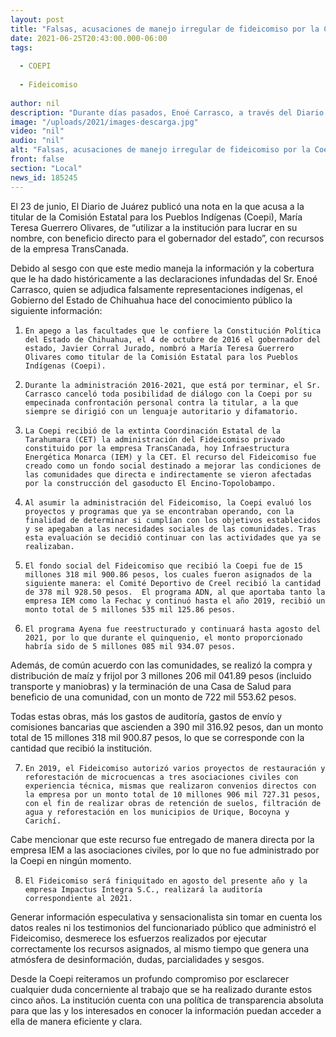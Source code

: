 ```yaml
---
layout: post
title: "Falsas, acusaciones de manejo irregular de fideicomiso por la Coepi"
date: 2021-06-25T20:43:00.000-06:00
tags:
  
  - COEPI
  
  - Fideicomiso
  
author: nil
description: "Durante días pasados, Enoé Carrasco, a través del Diario de Juárez, presentó información falsa acerca del manejo de recursos destinados a comunidades indígenas serranas"
image: "/uploads/2021/images-descarga.jpg"
video: "nil"
audio: "nil"
alt: "Falsas, acusaciones de manejo irregular de fideicomiso por la Coepi"
front: false
section: "Local"
news_id: 185245
---
```


El 23 de junio, El Diario de Juárez publicó una nota en la que acusa a la titular de la Comisión Estatal para los Pueblos Indígenas (Coepi), María Teresa Guerrero Olivares, de “utilizar a la institución para lucrar en su nombre, con beneficio directo para el gobernador del estado”, con recursos de la empresa TransCanada.

 

Debido al sesgo con que este medio maneja la información y la cobertura que le ha dado históricamente a las declaraciones infundadas del Sr. Enoé Carrasco, quien se adjudica falsamente representaciones indígenas, el Gobierno del Estado de Chihuahua hace del conocimiento público la siguiente información:

 

1.     En apego a las facultades que le confiere la Constitución Política del Estado de Chihuahua, el 4 de octubre de 2016 el gobernador del estado, Javier Corral Jurado, nombró a María Teresa Guerrero Olivares como titular de la Comisión Estatal para los Pueblos Indígenas (Coepi).

 

2.     Durante la administración 2016-2021, que está por terminar, el Sr. Carrasco canceló toda posibilidad de diálogo con la Coepi por su empecinada confrontación personal contra la titular, a la que siempre se dirigió con un lenguaje autoritario y difamatorio.

 

3.     La Coepi recibió de la extinta Coordinación Estatal de la Tarahumara (CET) la administración del Fideicomiso privado constituido por la empresa TransCanada, hoy Infraestructura Energética Monarca (IEM) y la CET. El recurso del Fideicomiso fue creado como un fondo social destinado a mejorar las condiciones de las comunidades que directa e indirectamente se vieron afectadas por la construcción del gasoducto El Encino-Topolobampo.

 

4.     Al asumir la administración del Fideicomiso, la Coepi evaluó los proyectos y programas que ya se encontraban operando, con la finalidad de determinar si cumplían con los objetivos establecidos y se apegaban a las necesidades sociales de las comunidades. Tras esta evaluación se decidió continuar con las actividades que ya se realizaban.

 

5.     El fondo social del Fideicomiso que recibió la Coepi fue de­­­­ 15 millones 318 mil 900.86 pesos, los cuales fueron asignados de la siguiente manera: el Comité Deportivo de Creel recibió la cantidad de 378 mil 928.50 pesos.  El programa ADN, al que aportaba tanto la empresa IEM como la Fechac y continuó hasta el año 2019, recibió un monto total de 5 millones 535 mil 125.86 pesos.

 

6.     El programa Ayena fue reestructurado y continuará hasta agosto del 2021, por lo que durante el quinquenio, el monto proporcionado habría sido de 5 millones 085 mil 934.07 pesos.

Además, de común acuerdo con las comunidades, se realizó la compra y distribución de maíz y frijol por 3 millones 206 mil 041.89 pesos (incluido transporte y maniobras) y la terminación de una Casa de Salud para beneficio de una comunidad, con un monto de 722 mil 553.62 pesos.

Todas estas obras, más los gastos de auditoría, gastos de envío y comisiones bancarias que ascienden a 390 mil 316.92 pesos, dan un monto total de 15 millones 318 mil 900.87 pesos, lo que se corresponde con la cantidad que recibió la institución.

 

7.     En 2019, el Fideicomiso autorizó varios proyectos de restauración y reforestación de microcuencas a tres asociaciones civiles con experiencia técnica, mismas que realizaron convenios directos con la empresa por un monto total de 10 millones 906 mil 727.31 pesos, con el fin de realizar obras de retención de suelos, filtración de agua y reforestación en los municipios de Urique, Bocoyna y Carichí.

Cabe mencionar que este recurso fue entregado de manera directa por la empresa IEM a las asociaciones civiles, por lo que no fue administrado por la Coepi en ningún momento.

 

8.     El Fideicomiso será finiquitado en agosto del presente año y la empresa Impactus Integra S.C., realizará la auditoría correspondiente al 2021.

Generar información especulativa y sensacionalista sin tomar en cuenta los datos reales ni los testimonios del funcionariado público que administró el Fideicomiso, desmerece los esfuerzos realizados por ejecutar correctamente los recursos asignados, al mismo tiempo que genera una atmósfera de desinformación, dudas, parcialidades y sesgos.

 

Desde la Coepi reiteramos un profundo compromiso por esclarecer cualquier duda concerniente al trabajo que se ha realizado durante estos cinco años. La institución cuenta con una política de transparencia absoluta para que las y los interesados en conocer la información puedan acceder a ella de manera eficiente y clara.